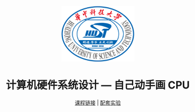 <br>

<p align="center">
<img src="./HUST.png" alt="logo" height="150"/>
</p>

<h1 align="center">
计算机硬件系统设计 — 自己动手画 CPU
</h1>

<p align="center">
  <a href="https://www.icourse163.org/course/HUST-1205809816">课程链接</a> |
  <a href="https://www.educoder.net/paths/hvbz6g9i">配套实验</a>
</p>
